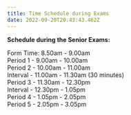 ```yaml
---
title: Time Schedule during Exams
date: 2022-09-20T20:43:43.462Z
---
```

**Schedule during the Senior Exams:**

Form Time: 8.50am - 9.00am  
Period 1 - 9.00am - 10.00am  
Period 2 - 10.00am - 11.00am  
Interval - 11.00am - 11.30am (30 minutes)  
Period 3 - 11.30am - 12.30pm  
Interval - 12.30pm - 1.05pm  
Period 4 - 1.05pm - 2.05pm  
Period 5 - 2.05pm - 3.05pm
